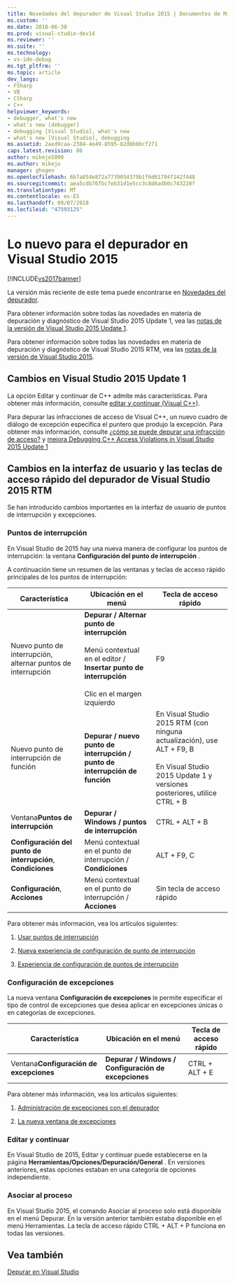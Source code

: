 ```yaml
---
title: Novedades del depurador de Visual Studio 2015 | Documentos de Microsoft
ms.custom: ''
ms.date: 2018-06-30
ms.prod: visual-studio-dev14
ms.reviewer: ''
ms.suite: ''
ms.technology:
- vs-ide-debug
ms.tgt_pltfrm: ''
ms.topic: article
dev_langs:
- FSharp
- VB
- CSharp
- C++
helpviewer_keywords:
- debugger, what's new
- what's new [debugger]
- debugging [Visual Studio], what's new
- what's new [Visual Studio], debugging
ms.assetid: 2aed9caa-2384-4e49-8595-82d8b06cf271
caps.latest.revision: 86
author: mikejo5000
ms.author: mikejo
manager: ghogen
ms.openlocfilehash: 6b7a854e872a7739054379b1f6d01794f142f448
ms.sourcegitcommit: aea5cdb76fbc7eb31d1e5cc3c8d6adb0c743220f
ms.translationtype: MT
ms.contentlocale: es-ES
ms.lasthandoff: 09/07/2018
ms.locfileid: "47593125"
---
```

# <a name="whats-new-for-the-debugger-in-visual-studio-2015"></a>Lo nuevo para el depurador en Visual Studio 2015
[!INCLUDE[vs2017banner](../includes/vs2017banner.md)]

La versión más reciente de este tema puede encontrarse en [Novedades del depurador](https://docs.microsoft.com/visualstudio/debugger/what-s-new-for-the-debugger-in-visual-studio).  
  
Para obtener información sobre todas las novedades en materia de depuración y diagnóstico de Visual Studio 2015 Update 1, vea las [notas de la versión de Visual Studio 2015 Update 1](https://www.visualstudio.com/news/vs2015-update1-vs#debug).  
  
 Para obtener información sobre todas las novedades en materia de depuración y diagnóstico de Visual Studio 2015 RTM, vea las [notas de la versión de Visual Studio 2015](https://www.visualstudio.com/news/vs2015-vs#debug).  
  
## <a name="visual-studio-2015-update-1-changes"></a>Cambios en Visual Studio 2015 Update 1  
 La opción Editar y continuar de C++ admite más características. Para obtener más información, consulte [editar y continuar (Visual C++)](../debugger/edit-and-continue-visual-cpp.md).  
  
 Para depurar las infracciones de acceso de Visual C++, un nuevo cuadro de diálogo de excepción especifica el puntero que produjo la excepción. Para obtener más información, consulte [¿cómo se puede depurar una infracción de acceso?](../debugger/how-can-i-debug-an-access-violation-q.md) y [mejora Debugging C++ Access Violations in Visual Studio 2015 Update 1](http://blogs.msdn.com/b/visualstudioalm/archive/2015/10/29/improvement-to-debugging-c-access-violations-in-visual-studio-2015-update-1.aspx)  
  
## <a name="visual-studio-2015-rtm-debugger-ui-and-hotkey-changes"></a>Cambios en la interfaz de usuario y las teclas de acceso rápido del depurador de Visual Studio 2015 RTM  
 Se han introducido cambios importantes en la interfaz de usuario de puntos de interrupción y excepciones.  
  
### <a name="breakpoints"></a>Puntos de interrupción  
 En Visual Studio de 2015 hay una nueva manera de configurar los puntos de interrupción: la ventana **Configuración del punto de interrupción** .  
  
 A continuación tiene un resumen de las ventanas y teclas de acceso rápido principales de los puntos de interrupción:  
  
|Característica|Ubicación en el menú|Tecla de acceso rápido|  
|-------------|-------------------|------------|  
|Nuevo punto de interrupción, alternar puntos de interrupción|**Depurar / Alternar punto de interrupción**<br /><br /> Menú contextual en el editor / **Insertar punto de interrupción**<br /><br /> Clic en el margen izquierdo|F9|  
|Nuevo punto de interrupción de función|**Depurar / nuevo punto de interrupción / punto de interrupción de función**|En Visual Studio 2015 RTM (con ninguna actualización), use ALT + F9, B<br /><br /> En Visual Studio 2015 Update 1 y versiones posteriores, utilice CTRL + B|  
|Ventana**Puntos de interrupción** |**Depurar / Windows / puntos de interrupción**|CTRL + ALT + B|  
|**Configuración del punto de interrupción**, **Condiciones**|Menú contextual en el punto de interrupción / **Condiciones**|ALT + F9, C|  
|**Configuración**, **Acciones**|Menú contextual en el punto de interrupción / **Acciones**|Sin tecla de acceso rápido|  
  
 Para obtener más información, vea los artículos siguientes:  
  
1.  [Usar puntos de interrupción](../debugger/using-breakpoints.md)  
  
2.  [Nueva experiencia de configuración de punto de interrupción](http://blogs.msdn.com/b/visualstudioalm/archive/2014/10/06/new-breakpoint-configuration-experience.aspx)  
  
3.  [Experiencia de configuración de puntos de interrupción](http://channel9.msdn.com/Events/Visual-Studio/Connect-event-2014/711)  
  
### <a name="exception-settings"></a>Configuración de excepciones  
 La nueva ventana **Configuración de excepciones** le permite especificar el tipo de control de excepciones que desea aplicar en excepciones únicas o en categorías de excepciones.  
  
|Característica|Ubicación en el menú|Tecla de acceso rápido|  
|-------------|-------------------|------------|  
|Ventana**Configuración de excepciones** |**Depurar / Windows / Configuración de excepciones**|CTRL + ALT + E|  
  
 Para obtener más información, vea los artículos siguientes:  
  
1.  [Administración de excepciones con el depurador](../debugger/managing-exceptions-with-the-debugger.md)  
  
2.  [La nueva ventana de excepciones](http://blogs.msdn.com/b/visualstudioalm/archive/2015/02/23/the-new-exception-settings-window-in-visual-studio-2015.aspx)  
  
### <a name="edit-and-continue"></a>Editar y continuar  
 En Visual Studio de 2015, Editar y continuar puede establecerse en la página **Herramientas/Opciones/Depuración/General** . En versiones anteriores, estas opciones estaban en una categoría de opciones independiente.  
  
### <a name="attach-to-process"></a>Asociar al proceso  
 En Visual Studio 2015, el comando Asociar al proceso solo está disponible en el menú Depurar. En la versión anterior también estaba disponible en el menú Herramientas. La tecla de acceso rápido CTRL + ALT + P funciona en todas las versiones.  
  
## <a name="see-also"></a>Vea también  
 [Depurar en Visual Studio](../debugger/debugging-in-visual-studio.md)



